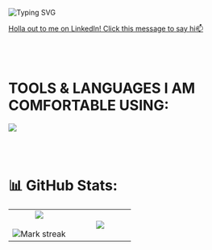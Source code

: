![Typing SVG](https://readme-typing-svg.herokuapp.com?font=Fira+Code&weight=500&size=25&duration=3000&pause=1000&color=5294E2&center=true&vCenter=true&random=false&width=435&lines=Hello!+I'm+Onyinyechukwu;Software+Engineer;TypeScript+%26+JavaScript+Expert;Full-Stack+Developer)

<a href="https://www.linkedin.com/in/onyinyechukwu-adesanya-517489204/">Holla out to me on LinkedIn! Click this message to say hi📫  </a>

  <br/>
<br />
<h1 align="left">TOOLS & LANGUAGES I AM COMFORTABLE USING:</h1>
<p>
  <a href="https://skillicons.dev">
    <img src="https://skillicons.dev/icons?i=html,css,js,bootstrap,ts,tailwind,scss,styledcomponents,materialui,pinia,vue,react,redux,nextjs,firebase,supabase,mongodb,prisma,postman,git,github,vercel,vscode,powershell,figma,vite" />
  </a>
</p>
<br/>
<br />


# 📊 GitHub Stats:

<table align="center">
<tr border="none">
<td width="50%" align="center">
  
  <img  align="center"  src="https://github-readme-stats.vercel.app/api?username=Yinye013&theme=react&show_icons=true&count_private=true" />
  <br></br>
  <img  title="🔥 Get streak stats for your profile at git.io/streak-stats" alt="Mark streak" src="https://github-readme-streak-stats.herokuapp.com/?user=Yinye013&theme=react&hide_border=false" /> 
</td>

<td width="50%" align="center">

  <img  align="center"  src="https://github-readme-stats.anuraghazra1.vercel.app/api/top-langs/?username=Yinye013&theme=react&hide_border=false&no-bg=true&no-frame=true&langs_count=10"/>
  
  </td>
</tr>
</table>

 <!--START_SECTION:waka-->



<!--END_SECTION:waka-->

